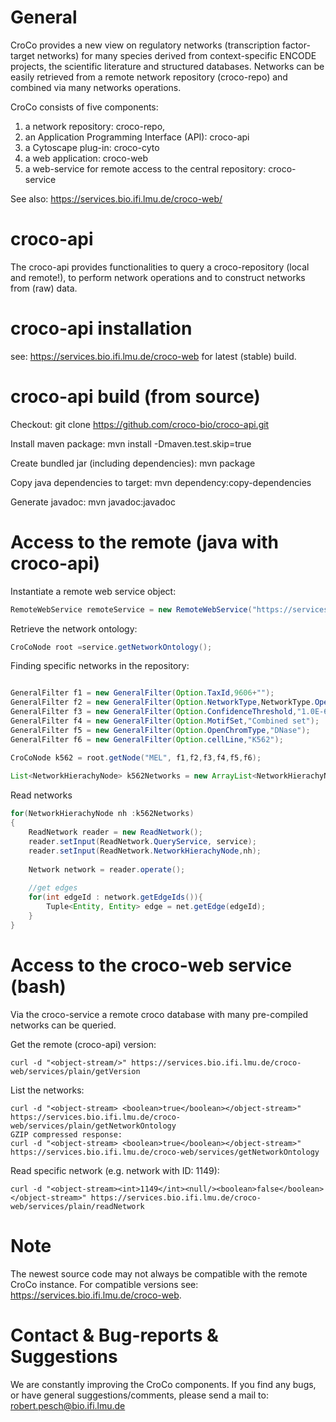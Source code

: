 General
=========
CroCo provides a new view on regulatory networks (transcription factor-target networks) for many species derived from context-specific ENCODE projects, the scientific literature and structured databases. Networks can be easily retrieved from a remote network repository (croco-repo) and combined via many networks operations.

CroCo consists of five components:

1. a network repository: croco-repo,
2. an Application Programming Interface (API): croco-api
3. a Cytoscape plug-in: croco-cyto
4. a web application: croco-web
5. a web-service for remote access to the central repository: croco-service

See also: https://services.bio.ifi.lmu.de/croco-web/

croco-api
=========
The croco-api provides functionalities to query a croco-repository (local and remote!), to perform network operations and to construct networks from (raw) data.

croco-api installation
=========
see: https://services.bio.ifi.lmu.de/croco-web for latest (stable) build.

croco-api build (from source)
=========
Checkout:
git clone https://github.com/croco-bio/croco-api.git

Install maven package:
mvn install -Dmaven.test.skip=true

Create bundled jar (including dependencies): 
mvn package

Copy java dependencies to target:
mvn dependency:copy-dependencies

Generate javadoc:
mvn javadoc:javadoc

Access to the remote  (java with croco-api)
=========

Instantiate a remote web service object:
```Java
RemoteWebService remoteService = new RemoteWebService("https://services.bio.ifi.lmu.de/croco-web/services/");
```

Retrieve the network ontology:
```Java
CroCoNode root =service.getNetworkOntology();
```

Finding specific networks in the repository:
```Java

GeneralFilter f1 = new GeneralFilter(Option.TaxId,9606+"");
GeneralFilter f2 = new GeneralFilter(Option.NetworkType,NetworkType.OpenChrom.name());
GeneralFilter f3 = new GeneralFilter(Option.ConfidenceThreshold,"1.0E-6");
GeneralFilter f4 = new GeneralFilter(Option.MotifSet,"Combined set");
GeneralFilter f5 = new GeneralFilter(Option.OpenChromType,"DNase");
GeneralFilter f6 = new GeneralFilter(Option.cellLine,"K562");

CroCoNode k562 = root.getNode("MEL", f1,f2,f3,f4,f5,f6);
	
List<NetworkHierachyNode> k562Networks = new ArrayList<NetworkHierachyNode>(k562.getNetworks());
```

Read networks
```Java
for(NetworkHierachyNode nh :k562Networks)
{
	ReadNetwork reader = new ReadNetwork();
	reader.setInput(ReadNetwork.QueryService, service);
	reader.setInput(ReadNetwork.NetworkHierachyNode,nh);
			
	Network network = reader.operate();
		
	//get edges
	for(int edgeId : network.getEdgeIds()){
    	Tuple<Entity, Entity> edge = net.getEdge(edgeId);	
    }
}
```

Access to the croco-web service (bash)
=========
Via the croco-service a remote croco database with many pre-compiled networks can be queried.

Get the remote (croco-api) version:
```Shell
curl -d "<object-stream/>" https://services.bio.ifi.lmu.de/croco-web/services/plain/getVersion
```

List the networks:

```Shell
curl -d "<object-stream> <boolean>true</boolean></object-stream>" https://services.bio.ifi.lmu.de/croco-web/services/plain/getNetworkOntology
GZIP compressed response:
curl -d "<object-stream> <boolean>true</boolean></object-stream>" https://services.bio.ifi.lmu.de/croco-web/services/getNetworkOntology
```


Read specific network (e.g. network with ID: 1149):
```Shell
curl -d "<object-stream><int>1149</int><null/><boolean>false</boolean></object-stream>" https://services.bio.ifi.lmu.de/croco-web/services/plain/readNetwork
```
Note
=========
The newest source code may not always be compatible with the remote CroCo instance. For compatible versions see: https://services.bio.ifi.lmu.de/croco-web.

Contact & Bug-reports & Suggestions
=========
We are constantly improving the CroCo components. If you find any bugs, or have general suggestions/comments, please send a mail to: robert.pesch@bio.ifi.lmu.de
